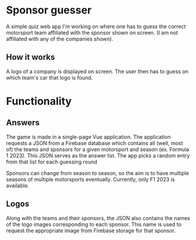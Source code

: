 # Sponsor guesser

A simple quiz web app I'm working on where one has to guess the correct motorsport team affiliated with the sponsor shown on screen. (I am not affiliated with any of the companies shown). 

## How it works 
A logo of a company is displayed on screen. The user then has to guess on which team's car that logo is found. 

# Functionality 

## Answers
The game is made in a single-page Vue application. The application requests a JSON from a Firebase database which contains all (well, most of) the teams and sponsors for a given motorsport and season (ex. Formula 1 2023). This JSON serves as the answer list. The app picks a random entry from that list for each guessing round

Sponsors can change from season to season, so the aim is to have multiple seasons of multiple motorsports eventually. Currently, only F1 2023 is available. 

## Logos
Along with the teams and their sponsors, the JSON also contains the names of the logo images corresponding to each sponsor. This name is used to request the appropriate image from Firebase storage for that sponsor. 

